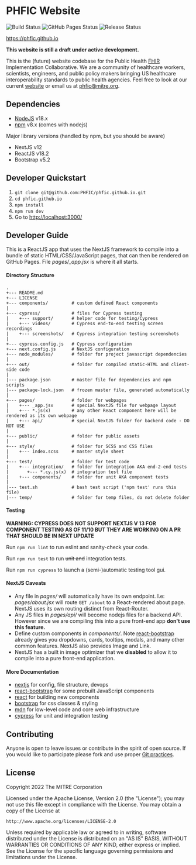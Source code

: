 # PHFIC Website
![Build Status](https://img.shields.io/github/workflow/status/phfic/phfic.github.io/deploy/main)
![GitHub Pages Status](https://img.shields.io/github/deployments/phfic/phfic.github.io/github-pages?color=blue&label=pages)
![Release Status](https://img.shields.io/badge/release-draft-red)

<https://phfic.github.io>

**This website is still a draft under active development.**

This is the (future) website codebase for the Public Health [FHIR](https://en.wikipedia.org/wiki/Fast_Healthcare_Interoperability_Resources) Implementation Collaborative. We are a community of healthcare workers, scientists, engineers, and public policy makers bringing US healthcare interoperability standards to public health agencies. Feel free to look at our current [website](https://sites.mitre.org/phfic/) or email us at [phfic@mitre.org](mailto:phfic@mitre.org).

## Dependencies
 - [NodeJS](https://nodejs.org/en/) v18.x
 - [npm](https://github.com/npm/cli) v8.x (comes with nodejs)

Major library versions (handled by npm, but you should be aware)
 - NextJS v12
 - ReactJS v18.2
 - Bootstrap v5.2

## Developer Quickstart
 1. `git clone git@github.com:PHFIC/phfic.github.io.git`
 2. `cd phfic.github.io`
 3. `npm install`
 4. `npm run dev`
 5. Go to <http://localhost:3000/>

## Developer Guide
This is a ReactJS app that uses the NextJS framework to compile into a bundle of static HTML/CSS/JavaScript pages, that can then be rendered on GitHub Pages. File _pages/\_app.jsx_ is where it all starts.


#### Directory Structure
```
.
+--- README.md
+--- LICENSE
+--- components/         # custom defined React components
|
+--- cypress/            # files for Cypress testing
|    +--- support/       # helper code for testing/Cypress
|    +--- videos/        # Cypress end-to-end testing screen recordings
|    +--- screenshots/   # Cypress integration testing screenshots
|
+--- cypress.config.js   # Cypress configuration
+--- next.config.js      # NextJS configuration
+--- node_modules/       # folder for project javascript dependencies
|
+--- out/                # folder for compiled static-HTML and client-side code
|
|--- package.json        # master file for dependencies and npm scripts
|--- package-lock.json   # frozen master file, generated automatically
|
+--- pages/              # folder for webpages
|    +--- _app.jsx       # special NextJS file for webpage layout
|    +--- *.js(x)        # any other React component here will be rendered as its own webpage
|    +--- api/           # special NextJS folder for backend code - DO NOT USE
|
+--- public/             # folder for public assets
|
+--- style/              # folder for SCSS and CSS files
|    +--- index.scss     # master style sheet
|
+--- test/               # folder for test code
|    +--- integration/   # folder for integration AKA end-2-end tests
|       +--- *.cy.js(x)  # integration test file
|    +--- components/    # folder for unit AKA component tests
|
|--- test.sh             # bash test script ('npm test' runs this file)
|--- temp/               # folder for temp files, do not delete folder
```


#### Testing

**WARNING: CYPRESS DOES NOT SUPPORT NEXTJS V 13 FOR COMPONENT TESTING AS OF 11/10 BUT THEY ARE WORKING ON A PR THAT SHOULD BE IN NEXT UPDATE**

Run `npm run lint` to run eslint and sanity-check your code.

Run `npm run test` to run ~~unit and~~ integration tests.

Run `npm run cypress` to launch a (semi-)automatic testing tool gui.


#### NextJS Caveats
 - Any file in _pages/_ will automatically have its own endpoint. I.e: _pages/about.jsx_ will route `GET /about` to a React-rendered about page. NextJS uses its own routing distinct from React-Router.
 - Any JS files in _pages/api/_ will become nodejs files for a backend API. However since we are compiling this into a pure front-end app **don't use this feature.**
 - Define custom components in _components/_. Note [react-bootstrap](https://react-bootstrap.github.io/) already gives you dropdowns, cards, tooltips, modals, and many other common features. NextJS also provides Image and Link.
 - NextJS has a built in image optimizer that we **disabled** to allow it to compile into a pure front-end application.


#### More Documentation
 - [nextjs](https://nextjs.org/docs/getting-started) for config, file structure, devops
 - [react-bootstrap](https://react-bootstrap.github.io/) for some prebuilt JavaScript components
 - [react](https://reactjs.org/docs/getting-started.html) for building new components
 - [bootstrap](https://getbootstrap.com/docs/5.2/getting-started/introduction/) for css classes & styling
 - [mdn](https://developer.mozilla.org/en-US/) for low-level code and core web infrastructure
 - [cypress](https://docs.cypress.io/guides/getting-started/opening-the-app) for unit and integration testing


## Contributing
Anyone is open to leave issues or contribute in the spirit of open source. If you would like to participate please fork and use proper [Git practices](https://docs.github.com/en/get-started/quickstart/github-flow).


## License

Copyright 2022 The MITRE Corporation

Licensed under the Apache License, Version 2.0 (the "License"); you may not use this file except in compliance with the License. You may obtain a copy of the License at
```
http://www.apache.org/licenses/LICENSE-2.0
```
Unless required by applicable law or agreed to in writing, software distributed under the License is distributed on an "AS IS" BASIS, WITHOUT WARRANTIES OR CONDITIONS OF ANY KIND, either express or implied. See the License for the specific language governing permissions and limitations under the License.

